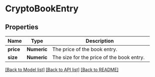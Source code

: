 # CryptoBookEntry

[//]: # (CLASS:IntrinioSDK::CryptoBookEntry)

[//]: # (KIND:object)

## Properties

[//]: # (START_DEFINITION)

Name | Type | Description
------------ | ------------- | -------------
**price** | **Numeric** | The price of the book entry. &nbsp;
**size** | **Numeric** | The size for the price of the book entry. &nbsp;

[//]: # (END_DEFINITION)


[[Back to Model list]](../README.md#documentation-for-models) [[Back to API list]](../README.md#documentation-for-api-endpoints) [[Back to README]](../README.md)


